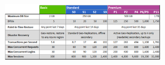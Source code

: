 ![서비스 계층 및 성능 수준](./media/sql-database-service-tiers-table/sql-database-service-tiers-table.png)

<!---HONumber=AcomDC_0706_2016-->
